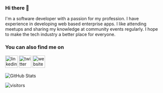 ### Hi there 👋

I'm a software developer with a passion for my profession. I have experience in developing web based enterprise apps. I like attending meetups and sharing my knowledge at community events regularly. I hope to make the tech industry a better place for everyone.

### You can also find me on
[<img src='https://cdn.jsdelivr.net/npm/simple-icons@3.0.1/icons/linkedin.svg' alt='linkedin' height='40'>](https://www.linkedin.com/in/ali-cinci/)  [<img src='https://cdn.jsdelivr.net/npm/simple-icons@3.0.1/icons/twitter.svg' alt='twitter' height='40'>](https://twitter.com/@acncii)  [<img src='https://cdn.jsdelivr.net/npm/simple-icons@3.0.1/icons/medium.svg' alt='website' height='40'>](https://medium.com/@alicinci.dev)


![GitHub Stats](https://github-readme-stats.vercel.app/api?username=alicinci&show_icons=true)

![visitors](https://img.shields.io/badge/dynamic/json?color=informational&label=visits&query=value&url=https%3A%2F%2Fapi.countapi.xyz%2Fhit%2Falicinci.alicinci%2Freadme)
